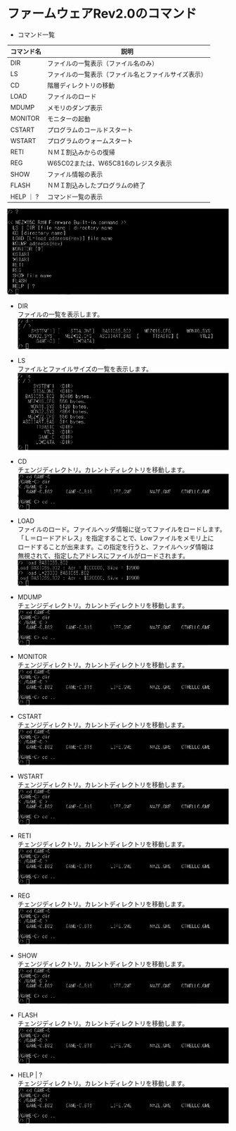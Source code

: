 # ファームウェアRev2.0のコマンド

- コマンド一覧

| コマンド名 | 説明                                            |
|-----------|-------------------------------------------------|
|DIR        |ファイルの一覧表示（ファイル名のみ）                |
|LS 　      |ファイルの一覧表示（ファイル名とファイルサイズ表示）  |
|CD         |階層ディレクトリの移動                             |
|LOAD       |ファイルのロード                                  |
|MDUMP      |メモリのダンプ表示                                |
|MONITOR    |モニターの起動                                    |
|CSTART     |プログラムのコールドスタート                       |
|WSTART     |プログラムのウォームスタート                       |
|RETI       |ＮＭＩ割込みからの復帰                             |
|REG        |W65C02または、W65C816のレジスタ表示                |
|SHOW       |ファイル情報の表示                                |
|FLASH      |ＮＭＩ割込みしたプログラムの終了                    |
|HELP ｜ ?  | コマンド一覧の表示                                |

  ![photo 1](../photo/comlist.png)

- DIR<br>
  ファイルの一覧を表示します。
![photo 2](../photo/dir.png)

- LS<br>
  ファイルとファイルサイズの一覧を表示します。
![photo 3](../photo/ls.png)

- CD<br>
  チェンジディレクトリ。カレントディレクトリを移動します。
![photo 3](../photo/cd.png)

- LOAD<br>
  ファイルのロード。ファイルヘッダ情報に従ってファイルをロードします。<br>
  「Ｌ＝ロードアドレス」を指定することで、Lowファイルをメモリ上に<br>
  ロードすることが出来ます。この指定を行うと、ファイルヘッダ情報は<br>
  無視されて、指定したアドレスにファイルがロードされます。<br>
![photo 3](../photo/load.png)

- MDUMP<br>
  チェンジディレクトリ。カレントディレクトリを移動します。
![photo 3](../photo/cd.png)

- MONITOR<br>
  チェンジディレクトリ。カレントディレクトリを移動します。
![photo 3](../photo/cd.png)

- CSTART<br>
  チェンジディレクトリ。カレントディレクトリを移動します。
![photo 3](../photo/cd.png)

- WSTART<br>
  チェンジディレクトリ。カレントディレクトリを移動します。
![photo 3](../photo/cd.png)

- RETI<br>
  チェンジディレクトリ。カレントディレクトリを移動します。
![photo 3](../photo/cd.png)

- REG<br>
  チェンジディレクトリ。カレントディレクトリを移動します。
![photo 3](../photo/cd.png)

- SHOW<br>
  チェンジディレクトリ。カレントディレクトリを移動します。
![photo 3](../photo/cd.png)

- FLASH<br>
  チェンジディレクトリ。カレントディレクトリを移動します。
![photo 3](../photo/cd.png)

- HELP | ?<br>
  チェンジディレクトリ。カレントディレクトリを移動します。
![photo 3](../photo/cd.png)

